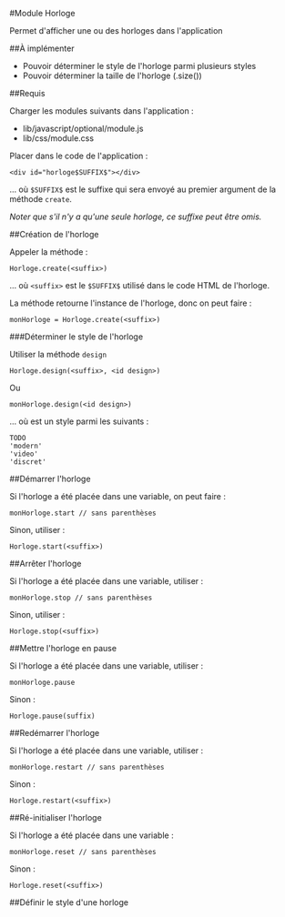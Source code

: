 #Module Horloge

Permet d'afficher une ou des horloges dans l'application

##À implémenter

* Pouvoir déterminer le style de l'horloge parmi plusieurs styles
* Pouvoir déterminer la taille de l'horloge (<horloge>.size(<taille>))

##Requis

Charger les modules suivants dans l'application&nbsp;:

* lib/javascript/optional/module.js
* lib/css/module.css

Placer dans le code de l'application&nbsp;:

    <div id="horloge$SUFFIX$"></div>
    
… où `$SUFFIX$` est le suffixe qui sera envoyé au premier argument de la méthode `create`.

*Noter que s'il n'y a qu'une seule horloge, ce suffixe peut être omis.*

##Création de l'horloge

Appeler la méthode : 

    Horloge.create(<suffix>)
    
… où `<suffix>` est le `$SUFFIX$` utilisé dans le code HTML de l'horloge.

La méthode retourne l'instance de l'horloge, donc on peut faire&nbsp;:
  
    monHorloge = Horloge.create(<suffix>)
    
###Déterminer le style de l'horloge

Utiliser la méthode `design`

    Horloge.design(<suffix>, <id design>)
  
Ou
  
    monHorloge.design(<id design>)
    
… où <id design> est un style parmi les suivants&nbsp;:
  
    TODO
    'modern'
    'video'
    'discret'
    
##Démarrer l'horloge

Si l'horloge a été placée dans une variable, on peut faire&nbsp;:

    monHorloge.start // sans parenthèses
    
Sinon, utiliser&nbsp;:

    Horloge.start(<suffix>)

##Arrêter l'horloge

Si l'horloge a été placée dans une variable, utiliser&nbsp;:

    monHorloge.stop // sans parenthèses

Sinon, utiliser&nbsp;:

    Horloge.stop(<suffix>)
  
##Mettre l'horloge en pause
  
Si l'horloge a été placée dans une variable, utiliser&nbsp;:

    monHorloge.pause

Sinon&nbsp;:

    Horloge.pause(suffix)

##Redémarrer l'horloge

Si l'horloge a été placée dans une variable, utiliser&nbsp;:

    monHorloge.restart // sans parenthèses

Sinon&nbsp;:

    Horloge.restart(<suffix>)
    
##Ré-initialiser l'horloge

Si l'horloge a été placée dans une variable&nbsp;:

    monHorloge.reset // sans parenthèses

Sinon&nbsp;:

    Horloge.reset(<suffix>)
    
##Définir le style d'une horloge